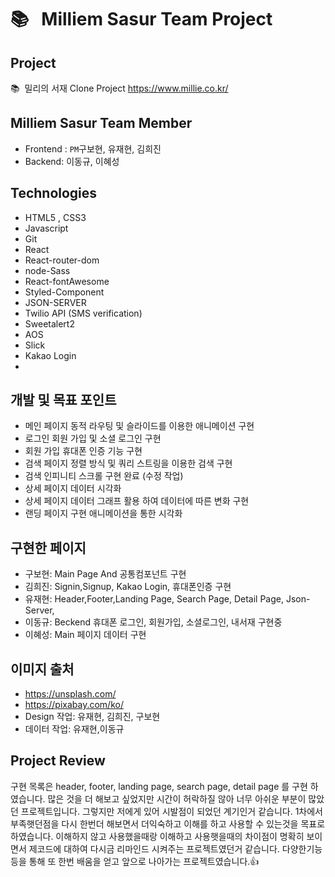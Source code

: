 # 📚 &nbsp; Milliem Sasur Team Project
## Project
📚&nbsp;&nbsp;밀리의 서재 Clone Project https://www.millie.co.kr/<br/>

## Milliem Sasur Team Member
* Frontend : `PM`구보현, 유재현, 김희진
* Backend:  이동규, 이혜성

## Technologies
* HTML5 , CSS3
* Javascript
* Git
* React
* React-router-dom
* node-Sass
* React-fontAwesome
* Styled-Component
* JSON-SERVER
* Twilio API (SMS verification)
* Sweetalert2
* AOS 
* Slick
* Kakao Login
* 

## 개발 및 목표 포인트
- 메인 페이지 동적 라우팅 및 슬라이드를 이용한 애니메이션 구현
- 로그인 회원 가입 및 소셜 로그인 구현
- 회원 가입 휴대폰 인증 기능 구현
- 검색 페이지 정렬 방식 및 쿼리 스트링을 이용한 검색 구현
- 검색 인피니티 스크롤 구현 완료 (수정 작업)
- 상세 페이지 데이터 시각화
- 상세 페이지 데이터 그래프 활용 하여 데이터에 따른 변화 구현
- 랜딩 페이지 구현 애니메이션을 통한 시각화

## 구현한 페이지
* 구보현: Main Page And 공통컴포넌트 구현
* 김희진: Signin,Signup, Kakao Login, 휴대폰인증 구현
* 유재현: Header,Footer,Landing Page, Search Page, Detail Page, Json-Server,
* 이동규: Beckend 휴대폰 로그인, 회원가입, 소셜로그인, 내서재 구현중
* 이혜성: Main 페이지 데이터 구현
## 이미지 출처
* https://unsplash.com/
* https://pixabay.com/ko/
* Design 작업: 유재현, 김희진, 구보현
* 데이터 작업: 유재현,이동규

## Project Review
구현 목록은 header, footer, landing page, search page, detail page 를 구현 하였습니다. 많은 것을 더 해보고 싶었지만 시간이 허락하질 않아 너무 아쉬운 부분이 많았던 프로젝트입니다. 그렇지만 저에게 있어 시발점이 되었던 계기인거 같습니다. 1차에서 부족햇던점을 다시 한번더 해보면서 더익숙하고 이해를 하고 사용할 수 있는것을 목표로 하였습니다. 이해하지 않고 사용했을때랑 이해하고 사용햇을때의 차이점이 명확히 보이면서 제코드에 대하여 다시금 리마인드 시켜주는 프로젝트였던거 같습니다. 다양한기능등을 통해 또 한번 배움을 얻고 앞으로 나아가는 프로젝트였습니다.👍
